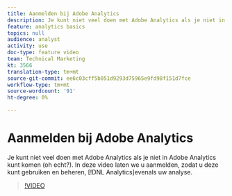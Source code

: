 ```yaml
---
title: Aanmelden bij Adobe Analytics
description: Je kunt niet veel doen met Adobe Analytics als je niet in Adobe Analytics kunt komen (oh echt?). In deze video laten we u aanmelden, zodat u Analytics kunt gebruiken en analyseren.
feature: analytics basics
topics: null
audience: analyst
activity: use
doc-type: feature video
team: Technical Marketing
kt: 3566
translation-type: tm+mt
source-git-commit: ee6c03cff5b051d9293d75965e9fd98f151d7fce
workflow-type: tm+mt
source-wordcount: '91'
ht-degree: 0%

---
```



# Aanmelden bij Adobe Analytics

Je kunt niet veel doen met Adobe Analytics als je niet in Adobe Analytics kunt komen (oh echt?). In deze video laten we u aanmelden, zodat u deze kunt gebruiken en beheren, [!DNL Analytics]evenals uw analyse.

>[!VIDEO](https://video.tv.adobe.com/v/28771/?quality=12)
